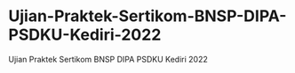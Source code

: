 # Ujian-Praktek-Sertikom-BNSP-DIPA-PSDKU-Kediri-2022
Ujian Praktek Sertikom BNSP DIPA PSDKU Kediri 2022

